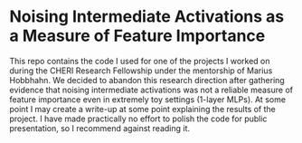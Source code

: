 # Noising Intermediate Activations as a Measure of Feature Importance  

This repo contains the code I used for one of the projects I worked on during the CHERI Research Fellowship under
the mentorship of Marius Hobbhahn. We decided to abandon this research direction after gathering evidence that 
noising intermediate activations was not a reliable measure of feature importance even in extremely toy settings 
(1-layer MLPs). At some point I may create a write-up at some point explaining the results of the project. I have made
 practically no effort to polish the code for public presentation, so I recommend against reading it. 

